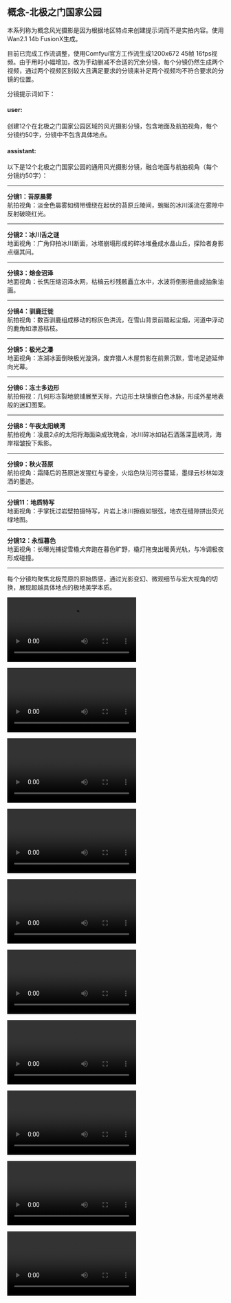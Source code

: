 ## 概念-北极之门国家公园

本系列称为概念风光摄影是因为根据地区特点来创建提示词而不是实拍内容。使用Wan2.1 14b FusionX生成。

目前已完成工作流调整，使用Comfyui官方工作流生成1200x672 45帧 16fps视频。由于用时小幅增加，改为手动删减不合适的冗余分镜，每个分镜仍然生成两个视频，通过两个视频区别较大且满足要求的分镜来补足两个视频均不符合要求的分镜的位置。

分镜提示词如下：

#### user:

创建12个在北极之门国家公园区域的风光摄影分镜，包含地面及航拍视角，每个分镜约50字，分镜中不包含具体地点。

#### assistant:

以下是12个北极之门国家公园的通用风光摄影分镜，融合地面与航拍视角（每个分镜约50字）：

---

**分镜1：苔原晨雾**  
航拍视角：淡金色晨雾如绸带缠绕在起伏的苔原丘陵间，蜿蜒的冰川溪流在雾隙中反射破晓红光。  

---

**分镜2：冰川舌之谜**   
地面视角：广角仰拍冰川断面，冰塔崩塌形成的碎冰堆叠成水晶山丘，探险者身影点缀其间。

---

**分镜3：熔金沼泽**   
地面视角：长焦压缩沼泽水网，枯槁云杉残骸矗立水中，水波将倒影扭曲成抽象油画。

---

**分镜4：驯鹿迁徙**  
航拍视角：数百驯鹿组成移动的棕灰色洪流，在雪山背景前踏起尘烟，河道中浮动的鹿角如漂游枯枝。  

---

**分镜5：极光之瀑**   
地面视角：冻湖冰面倒映极光漩涡，废弃猎人木屋剪影在前景沉默，雪地足迹延伸向光幕。

---

**分镜6：冻土多边形**  
航拍俯视：几何形冻裂地貌铺展至天际，六边形土块镶嵌白色冰脉，形成外星地表般的迷幻图案。  

---

**分镜8：午夜太阳峡湾**  
航拍视角：凌晨2点的太阳将海面染成玫瑰金，冰川碎冰如钻石洒落深蓝峡湾，海岸褶皱投下紫影。  

---

**分镜9：秋火苔原**  
航拍视角：霜降后的苔原迸发猩红与鎏金，火焰色块沿河谷蔓延，墨绿云杉林如泼洒的墨迹。  

---

**分镜11：地质特写**  
地面视角：手掌抚过岩壁拍摄特写，片岩上冰川擦痕如银弦，地衣在缝隙拼出荧光绿地图。

---

**分镜12：永恒暮色**    
地面视角：长曝光捕捉雪橇犬奔跑在暮色旷野，橇灯拖曳出暖黄光轨，与冷调极夜形成碰撞。

---

每个分镜均聚焦北极荒原的原始质感，通过光影变幻、微观细节与宏大视角的切换，展现超越具体地点的极地美学本质。

<video src="https://github.com/Willian7004/media-blog/blob/main/files/202506/2025062401/Wan2.1_00003.mp4?raw=true" controls style="max-width: 100%;"></video>

<video src="https://github.com/Willian7004/media-blog/blob/main/files/202506/2025062401/Wan2.1_00005.mp4?raw=true" controls style="max-width: 100%;"></video>

<video src="https://github.com/Willian7004/media-blog/blob/main/files/202506/2025062401/Wan2.1_00007.mp4?raw=true" controls style="max-width: 100%;"></video>

<video src="https://github.com/Willian7004/media-blog/blob/main/files/202506/2025062401/Wan2.1_00009.mp4?raw=true" controls style="max-width: 100%;"></video>

<video src="https://github.com/Willian7004/media-blog/blob/main/files/202506/2025062401/Wan2.1_00012.mp4?raw=true" controls style="max-width: 100%;"></video>

<video src="https://github.com/Willian7004/media-blog/blob/main/files/202506/2025062401/Wan2.1_00013.mp4?raw=true" controls style="max-width: 100%;"></video>

<video src="https://github.com/Willian7004/media-blog/blob/main/files/202506/2025062401/Wan2.1_00014.mp4?raw=true" controls style="max-width: 100%;"></video>

<video src="https://github.com/Willian7004/media-blog/blob/main/files/202506/2025062401/Wan2.1_00015.mp4?raw=true" controls style="max-width: 100%;"></video>

<video src="https://github.com/Willian7004/media-blog/blob/main/files/202506/2025062401/Wan2.1_00017.mp4?raw=true" controls style="max-width: 100%;"></video>

<video src="https://github.com/Willian7004/media-blog/blob/main/files/202506/2025062401/Wan2.1_00020.mp4?raw=true" controls style="max-width: 100%;"></video>